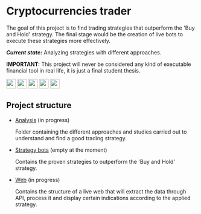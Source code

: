 # Cryptocurrencies trader
The goal of this project is to find trading strategies that outperform the 'Buy and Hold' strategy. The final stage would be the creation of live bots to execute these strategies more effectively.

**_Current state:_** Analyzing strategies with different approaches.

**IMPORTANT:** This project will never be considered any kind of executable financial tool in real life, it is just a final student thesis.


<img height="25" width="25" src="https://unpkg.com/simple-icons@v6/icons/python.svg"/>
<img height="25" width="25" src="https://unpkg.com/simple-icons@v6/icons/pytorch.svg"/>
<img height="25" width="25" src="https://unpkg.com/simple-icons@v6/icons/scikitlearn.svg"/>
<img height="25" width="25" src="https://unpkg.com/simple-icons@v6/icons/docker.svg"/>
<img height="25" width="25" src="https://unpkg.com/simple-icons@v6/icons/flask.svg"/>

## Project structure
* [Analysis](https://github.com/pvillegasmartin/cryptocurrencies/tree/main/Analysis) (in progress)

    Folder containing the different approaches and studies carried out to understand and find a good trading strategy.
* [Strategy bots](https://github.com/pvillegasmartin/cryptocurrencies/tree/main/Analysis) (empty at the moment) 
 
    Contains the proven strategies to outperform the 'Buy and Hold' strategy.
* [Web](https://github.com/pvillegasmartin/cryptocurrencies/tree/main/Analysis) (in progress)

    Contains the structure of a live web that will extract the data through API, process it and display certain indications according to the applied strategy.